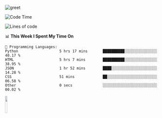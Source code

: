 ![greet](https://user-images.githubusercontent.com/44234583/146624354-9d461392-3676-4e7a-b12f-debc7319f53b.gif) 


<!--START_SECTION:waka-->
![Code Time](http://img.shields.io/badge/Code%20Time-446%20hrs%201%20min-blue)

![Lines of code](https://img.shields.io/badge/From%20Hello%20World%20I%27ve%20Written-3.8%20million%20lines%20of%20code-blue)

📊 **This Week I Spent My Time On** 

```text
💬 Programming Languages: 
Python                   5 hrs 17 mins       ██████████░░░░░░░░░░░░░░░   40.17 % 
HTML                     5 hrs 7 mins        ██████████░░░░░░░░░░░░░░░   38.95 % 
JSON                     1 hr 52 mins        ████░░░░░░░░░░░░░░░░░░░░░   14.28 % 
CSS                      51 mins             ██░░░░░░░░░░░░░░░░░░░░░░░   06.58 % 
Other                    0 secs              ░░░░░░░░░░░░░░░░░░░░░░░░░   00.02 % 
```


<!--END_SECTION:waka-->
<img src="https://user-images.githubusercontent.com/44234583/191059235-95ebfce1-7fc7-4eee-baff-214d902e7c18.gif" width="12%"/>
